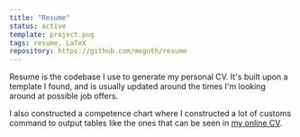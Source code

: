 ```yaml
---
title: "Resume"
status: active
template: project.pug
tags: resume, LaTeX
repository: https://github.com/megoth/resume
---
```


Resume is the codebase I use to generate my personal CV. It's built upon a template I found, and is usually updated around the times I'm looking around at possible job offers.

I also constructed a competence chart where I constructed a lot of customs command to output tables like the ones that can be seen in [my online CV](http://cv.icanhasweb.net/#skills).
